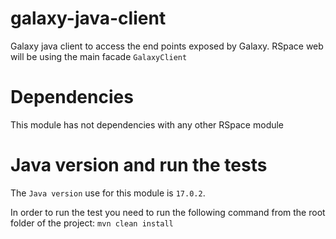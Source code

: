 # galaxy-java-client
Galaxy java client to access the end points exposed by Galaxy.
RSpace web will be using the main facade `GalaxyClient`

# Dependencies
This module has not dependencies with any other RSpace module

# Java version and run the tests
The `Java version` use for this module is `17.0.2`.

In order to run the test you need to run the following command from the root folder of the project: `mvn clean install`